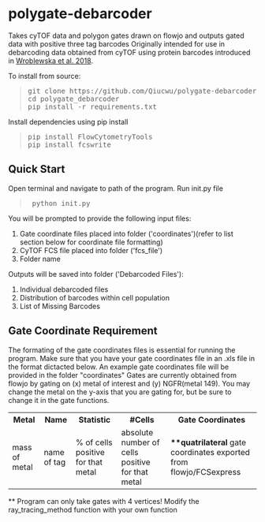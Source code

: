 # polygate-debarcoder
Takes cyTOF data and polygon gates drawn on flowjo and outputs gated data with positive three tag barcodes
Originally intended for use in debarcoding data obtained from cyTOF using protein barcodes introduced in  <a href="https://www.sciencedirect.com/science/article/pii/S0092867418312340?via%3Dihub">Wroblewska et al. 2018</a>.

To install from source:
<blockquote>
<pre>git clone https://github.com/Qiucwu/polygate-debarcoder 
cd polygate_debarcoder
pip install -r requirements.txt </pre>
</blockquote>

Install dependencies using pip install
<blockquote>
<pre>pip install FlowCytometryTools
pip install fcswrite </pre>
</blockquote>


## Quick Start
Open terminal and navigate to path of the program. Run init.py file
<blockquote> 
  <pre> python init.py </pre> </blockquote>
<p> You will be prompted to provide the following input files: </p>
<ol>
  <li>Gate coordinate files placed into folder ('coordinates')(refer to list section below for coordinate file formatting)</li>
  <li>CyTOF FCS file placed into folder ('fcs_file')</li>
  <li>Folder name</li>
</ol>
<p> Outputs will be saved into folder ('Debarcoded Files'): </p>
<ol>
  <li>Individual debarcoded files</li>
  <li>Distribution of barcodes within cell population</li>
  <li>List of Missing Barcodes</li>
</ol>

## Gate Coordinate Requirement
The formating of the gate coordinates files is essential for running the program. Make sure that you have your gate coordinates file in an .xls file in the format dictacted below. An example gate coordinates file will be provided in the folder "coordinates"
Gates are currently obtained from flowjo by gating on (x) metal of interest and (y) NGFR(metal 149). You may change the metal on the y-axis that you are gating for, but be sure to change it in the gate functions.

<table> <tr> <th>Metal</th>	<th>Name</th>	<th>Statistic</th>	<th>#Cells</th>	<th>Gate Coordinates</th> </tr>
  <tr> <td> mass of metal </td>
    <td> name of tag </td>
    <td> % of cells positive for that metal </td>
    <td> absolute number of cells positive for that metal </td>
    <td> <b>**quatrilateral</b> gate coordinates exported from flowjo/FCSexpress </td>
  </tr>
  </table>
  
  ** Program can only take gates with 4 vertices! Modify the ray_tracing_method function with your own function
 
